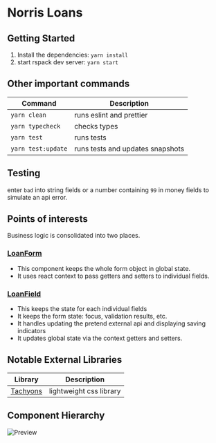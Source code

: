 # Norris Loans

## Getting Started

1. Install the dependencies: `yarn install`
2. start rspack dev server: `yarn start`

## Other important commands

| Command            | Description                      |
| ------------------ | -------------------------------- |
| `yarn clean`       | runs eslint and prettier         |
| `yarn typecheck`   | checks types                     |
| `yarn test`        | runs tests                       |
| `yarn test:update` | runs tests and updates snapshots |

## Testing

enter `bad` into string fields or a number containing `99` in money fields to simulate an api error.

## Points of interests

Business logic is consolidated into two places.

### [LoanForm](https://github.com/jnorris-cs/norris-loans/tree/main/src/components/LoanForm)

- This component keeps the whole form object in global state.
- It uses react context to pass getters and setters to individual fields.

### [LoanField](https://github.com/jnorris-cs/norris-loans/tree/main/src/components/LoanField)

- This keeps the state for each individual fields
- It keeps the form state: focus, validation results, etc.
- It handles updating the pretend external api and displaying saving indicators
- It updates global state via the context getters and setters.

## Notable External Libraries

| Library                          | Description             |
| -------------------------------- | ----------------------- |
| [Tachyons](https://tachyons.io/) | lightweight css library |

## Component Hierarchy

![Preview](https://docs.google.com/drawings/d/e/2PACX-1vTCee3iOw3BUbLtkfs5-_JoImHYZT3d8bsEed-rinP8gGNrVkvl4wX3x_6XhxpqytAq0ySb6zLmmvyL/pub?w=812&h=718)
